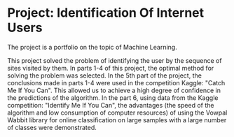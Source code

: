 # Project: Identification Of Internet Users
The project is a portfolio on the topic of Machine Learning.

This project solved the problem of identifying the user by the sequence of sites visited by them. In parts 1-4 of this project, the optimal method for solving the problem was selected. In the 5th part of the project, the conclusions made in parts 1-4 were used in the competition Kaggle: "Catch Me If You Can". This allowed us to achieve a high degree of confidence in the predictions of the algorithm. In the part 6, using data from the Kaggle competition: "Identify Me If You Can", the advantages (the speed of the algorithm and low consumption of computer resources) of using the Vowpal Wabbit library for online classification on large samples with a large number of classes were demonstrated.
